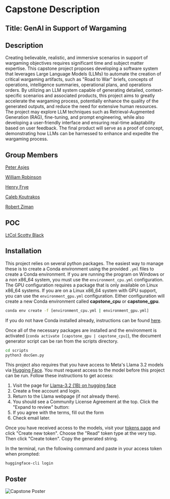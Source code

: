 # Capstone Description

## Title: GenAI in Support of Wargaming

## Description

Creating believable, realistic, and immersive scenarios in support of wargaming objectives
requires significant time and subject matter expertise. This capstone project proposes developing a
software system that leverages Large Language Models (LLMs) to automate the creation of critical wargaming
artifacts, such as "Road to War" briefs, concepts of operations, intelligence summaries, operational plans,
and operations orders. By utilizing an LLM system capable of generating detailed, context-specific
scenarios and associated products, this project aims to greatly accelerate the wargaming process,
potentially enhance the quality of the generated outputs, and reduce the need for extensive human resources.
The project may explore LLM techniques such as Retrieval-Augmented Generation (RAG), fine-tuning, and
prompt engineering, while also developing a user-friendly interface and ensuring real-time adaptability
based on user feedback. The final product will serve as a proof of concept, demonstrating how LLMs can
be harnessed to enhance and expedite the wargaming process.

## Group Members

[Peter Asjes](mailto:m250228@usna.edu)

[William Robinson](mailto:m255334@usna.edu)

[Henry Frye](mailto:m251854@usna.edu)

[Caleb Koutrakos](mailto:m253300@usna.edu)

[Robert Ziman](mailto:m257074@usna.edu)

## POC

[LtCol Scotty Black](mailto:scotty.black@nps.edu )

## Installation

This project relies on several python packages. The easiest way to manage these is to create a Conda environment using the provided `.yml` files to create a Conda environment. If you are running the program on Windows or a *non* x86_64 system, you must use the `environment_cpu.yml` configuration. The GPU configuration requires a package that is only available on Linux x86_64 systems. If you are on a Linux x86_64 system with GPU support, you can use the `environment_gpu.yml` configuration. Either configuration will create a new Conda environment called **capstone_cpu** or **capstone_gpu**.

```bash
conda env create -f [environment_cpu.yml | environment_gpu.yml]
```

If you do not have Conda installed already, instructions can be found [here](https://docs.anaconda.com/miniconda/install/).

Once all of the necessary packages are installed and the environment is activated (`conda activate [capstone_gpu | capstone_cpu]`), the document generator script can be ran from the scripts directory.

```bash
cd scripts
python3 docGen.py
```

This project also requires that you have access to Meta's Llama 3.2 models via [Hugging Face](https://huggingface.co/). You must request access to the model before this project can be run. Follow these instructions to get access:

1. Visit the page for [Llama-3.2 (1B) on hugging face](https://huggingface.co/meta-llama/Llama-3.2-1B)
2. Create a free account and login.
3. Return to the Llama webpage (if not already there).
4. You should see a Community License Agreement at the top. Click the "Expand to review" button:
5. If you agree with the terms, fill out the form
6. Check email later.

Once you have received access to the models, visit your [tokens page](https://huggingface.co/settings/tokens) and click "Create new token". Choose the "Read" token type at the very top. Then click "Create token". Copy the generated string.

In the terminal, run the following command and paste in your access token when prompted:

`huggingface-cli login`

## Poster

![Capstone Poster](./proposal/USNA%20Capstone%20Posterv2.png)
